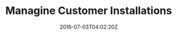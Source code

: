 ---
date: "2016-07-03T04:02:20Z"
title: "Managine Customer Installations"
description: "Documentation for installing and supporting your customers."
weight: "301"
categories: [ "Managing Customer Installation" ]
index: "docs/native"
aliases: [docs/distributing-an-application/maintenance]
---